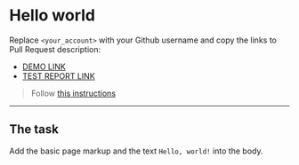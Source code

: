 # Hello world
Replace `<your_account>` with your Github username and copy the links to Pull Request description:
- [DEMO LINK](https://msaikun.github.io/layout_hello-world/)
- [TEST REPORT LINK](https://msaikun.github.io/layout_hello-world/report/html_report/)

> Follow [this instructions](https://github.com/mate-academy/layout_task-guideline#how-to-solve-the-layout-tasks-on-github)
___

## The task 
Add the basic page markup and the text `Hello, world!` into the body.
